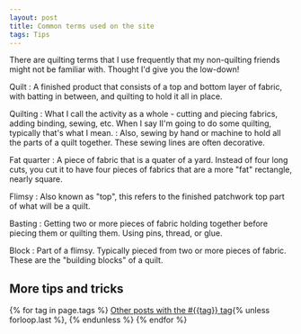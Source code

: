 ```yaml
---
layout: post
title: Common terms used on the site
tags: Tips 
---
```

There are quilting terms that I use frequently that my non-quilting friends might not be familiar with. Thought I'd give you the low-down!

Quilt
: A finished product that consists of a top and bottom layer of fabric, with batting in between, and quilting to hold it all in place.    

Quilting
: What I call the activity as a whole - cutting and piecing fabrics, adding binding, sewing, etc. When I say II'm going to do some quilting, typically that's what I mean.
: Also, sewing by hand or machine to hold all the parts of a quilt together. These sewing lines are often decorative.

Fat quarter
: A piece of fabric that is a quater of a yard. Instead of four long cuts, you cut it to have four pieces of fabrics that are a more "fat" rectangle, nearly square.

Flimsy
: Also known as "top", this refers to the finished patchwork top part of what will be a quilt.

Basting
: Getting two or more pieces of fabric holding together before piecing them or quilting them. Using pins, thread, or glue.

Block
: Part of a flimsy. Typically pieced from two or more pieces of fabric. These are the "building blocks" of a quilt.

    

## More tips and tricks

  {% for tag in page.tags %}
  <a class="post" href="/tag/{{tag}}">Other posts with the #{{tag}} tag</a>{% unless forloop.last %}, {% endunless %}
  {% endfor %}
